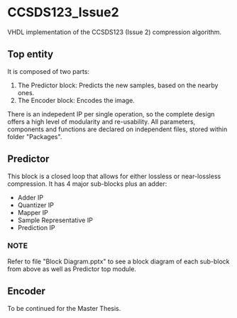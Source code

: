 # CCSDS123_Issue2
VHDL implementation of the CCSDS123 (Issue 2) compression algorithm.

## Top entity
It is composed of two parts:
1. The Predictor block: Predicts the new samples, based on the nearby ones.
2. The Encoder block: Encodes the image.

There is an indepedent IP per single operation, so the complete design offers a high level of modularity and re-usability.
All parameters, components and functions are declared on independent files, stored within folder "Packages".

## Predictor

This block is a closed loop that allows for either lossless or near-lossless compression. It has 4 major sub-blocks plus an adder:
- Adder IP
- Quantizer IP
- Mapper IP
- Sample Representative IP
- Prediction IP

### NOTE
Refer to file "Block Diagram.pptx" to see a block diagram of each sub-block from above as well as Predictor top module. 

## Encoder

To be continued for the Master Thesis.
